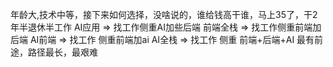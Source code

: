 年龄大,技术中等，接下来如何选择，没啥说的，谁给钱高干谁，马上35了，干2年半退休半工作
AI应用  => 找工作侧重AI加些后端 
前端全栈 => 找工作侧重前端加后端
AI前端 => 找工作 侧重前端加ai 
AI全栈 => 找工作 侧重 前端+后端+AI 最有前途，路径最长，最艰难